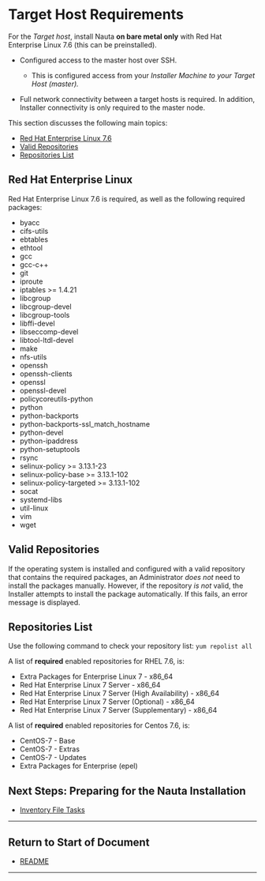 # Target Host Requirements

For the _Target host_, install Nauta **on bare metal only** with Red Hat Enterprise Linux 7.6 (this can be preinstalled).

- Configured access to the master host over SSH.
  - This is configured access from your _Installer Machine to your Target Host (master)._
  
- Full network connectivity between a target hosts is required. In addition, Installer connectivity is only required to the master node.

This section discusses the following main topics: 

- [Red Hat Enterprise Linux 7.6](#red-hat-enterprise-linux)  
- [Valid Repositories](#valid-repositories)  
- [Repositories List](#repositories-list)

## Red Hat Enterprise Linux

Red Hat Enterprise Linux 7.6 is required, as well as the following required packages: 

  - byacc
  - cifs-utils
  - ebtables
  - ethtool
  - gcc
  - gcc-c++
  - git
  - iproute
  - iptables >= 1.4.21
  - libcgroup
  - libcgroup-devel
  - libcgroup-tools
  - libffi-devel
  - libseccomp-devel
  - libtool-ltdl-devel
  - make
  - nfs-utils
  - openssh
  - openssh-clients
  - openssl
  - openssl-devel
  - policycoreutils-python
  - python
  - python-backports
  - python-backports-ssl_match_hostname
  - python-devel
  - python-ipaddress
  - python-setuptools
  - rsync
  - selinux-policy >= 3.13.1-23
  - selinux-policy-base >= 3.13.1-102
  - selinux-policy-targeted >= 3.13.1-102
  - socat
  - systemd-libs
  - util-linux
  - vim
  - wget

## Valid Repositories

If the operating system is installed and configured with a valid repository that contains the required packages, an Administrator _does not_ need to install the packages manually. However, if the repository _is not_ valid, the Installer  attempts to install the package automatically. If this fails, an error message is displayed.

## Repositories List

Use the following command to check your repository list: `yum repolist all`

A list of **required** enabled repositories for RHEL 7.6, is:

- Extra Packages for Enterprise Linux 7 - x86_64
- Red Hat Enterprise Linux 7 Server - x86_64
- Red Hat Enterprise Linux 7 Server (High Availability) - x86_64
- Red Hat Enterprise Linux 7 Server (Optional) - x86_64
- Red Hat Enterprise Linux 7 Server (Supplementary) - x86_64

A list of **required** enabled repositories for Centos 7.6, is:

- CentOS-7 - Base
- CentOS-7 - Extras
- CentOS-7 - Updates
- Extra Packages for Enterprise (epel) 

## Next Steps: Preparing for the Nauta Installation

* [Inventory File Tasks](../Inventory_Tasks/IT.md)

----------------------
## Return to Start of Document

* [README](../README.md)

----------------------

